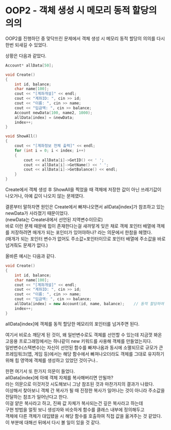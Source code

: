 # OOP2 - 객체 생성 시 메모리 동적 할당의 의의

OOP2를 진행하던 중 맞닥뜨린 문제에서 객체 생성 시 메모리 동적 할당의 의의를 다시 한번 되새길 수 있었다.

상황은 다음과 같았다.

```cpp
Account* allData[50];

void Create()
{
	int id, balance;
	char name[100];
	cout << "[계좌개설]" << endl;
	cout << "계좌ID: ", cin >> id;
	cout << "이름: ", cin >> name;
	cout << "입금액: ", cin >> balance;
	Account newData(100, name2, 1000);
	allData[index] = &newData;
	index++;
}

void ShowAll()
{
	cout << "[계좌정보 전체 출력]" << endl;
	for (int i = 0; i < index; i++)
	{
		cout << allData[i]->GetID() << ' ';
		cout << allData[i]->GetName() << ' ';
		cout << allData[i]->GetBalance() << endl;
	}
}
```

Create에서 객체 생성 후 ShowAll을 찍었을 때 객체에 저장한 값이 아닌 쓰레기값이 나오거나, 아예 값이 나오지 않는 문제였다.  

결론부터 말하자면 원인은 Create에서 빠져나오면서 allData[index]가 참조하고 있는 newData가 사라졌기 때문이었다.  
(newData는 Create내에서 선언된 지역변수이므로)  
바로 이런 문제 때문에 힙이 존재한다는걸 새까맣게 잊은 채로 객체 포인터 배열에 객체를 저장하려면 매개가 되는 포인터가 있어야하나? 라는 의문에서 한참을 헤맸다.  
(매개가 되는 포인터 변수가 없어도 주소값=포인터이므로 포인터 배열에 주소값을 바로 넘겨줘도 문제가 없다.)

올바른 예시는 다음과 같다.

```cpp
void Create()
{
	int id, balance;
	char name[100];
	cout << "[계좌개설]" << endl;
	cout << "계좌ID: ", cin >> id;
	cout << "이름: ", cin >> name;
	cout << "입금액: ", cin >> balance;
	allData[index] = new Account(id, name, balance);    // 동적 할당하여 객체 생성
	index++;
}
```

allData[index]에 객체를 동적 할당한 메모리의 포인터를 넘겨주면 된다.

여기서 비로소 깨닫게 된 것이, 왜 일반변수로도 객체를 선언할 수 있는데 지금껏 봐온 고응용 프로그래밍에서는 하나같이 new 키워드를 사용해 객체를 만들었는지다.  
일반변수(스택변수)는 자신이 선언된 함수를 빠져나옴과 동시에 소멸되므로 규모가 큰 프레임워크(앱, 게임 등)에서는 해당 함수에서 빠져나오더라도 객체를 그대로 유지하기 위해 힙 영역에 객체를 생성하고 있었던 것이구나..

한편 여기서 또 한가지 의문이 들었다.  
allData[index]에 아예 객체 자체를 복사해버리면 안될까?  
라는 의문으로 이것저것 시도해보니 그냥 참조된 것과 마찬가지의 결과가 나왔다.  
이상해서 찾아보니 객체 간 복사가 될 때 진정한 복사가 일어나는 것이 아니라 주소값을 전달하는 참조가 일어난다고 한다.  
이걸 얕은 복사라고 하고, 진짜 값 자체가 복사되는건 깊은 복사라고 하는데  
구현 방법을 얼핏 보니 생성자와 비슷하게  함수를 클래스 내부에 정의해두고  
객체에 다른 객체가 대입됐을 시 해당 함수를 호출하여 직접 값을 옮겨주는 것 같았다.  
이 부분에 대해선 뒤에서 다시 볼 일이 있을 것 같다.  
